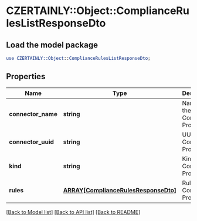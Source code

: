 # CZERTAINLY::Object::ComplianceRulesListResponseDto

## Load the model package
```perl
use CZERTAINLY::Object::ComplianceRulesListResponseDto;
```

## Properties
Name | Type | Description | Notes
------------ | ------------- | ------------- | -------------
**connector_name** | **string** | Name of the Compliance Provider | 
**connector_uuid** | **string** | UUID of the Compliance Provider | 
**kind** | **string** | Kind of the Compliance Provider | 
**rules** | [**ARRAY[ComplianceRulesResponseDto]**](ComplianceRulesResponseDto.md) | Rules from Compliance Provider | 

[[Back to Model list]](../README.md#documentation-for-models) [[Back to API list]](../README.md#documentation-for-api-endpoints) [[Back to README]](../README.md)


